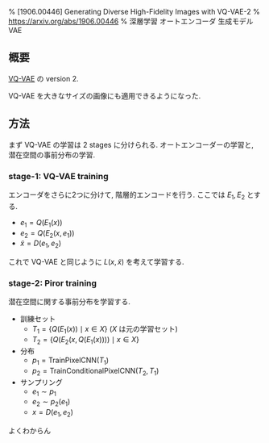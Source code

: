% [1906.00446] Generating Diverse High-Fidelity Images with VQ-VAE-2
% https://arxiv.org/abs/1906.00446
% 深層学習 オートエンコーダ 生成モデル VAE

## 概要

[VQ-VAE](VQ-VAE.html) の version 2.

VQ-VAE を大きなサイズの画像にも適用できるようになった.

## 方法

まず VQ-VAE の学習は 2 stages に分けられる.
オートエンコーダーの学習と, 潜在空間の事前分布の学習.

### stage-1: VQ-VAE training

エンコーダをさらに2つに分けて, 階層的エンコードを行う.
ここでは $E_1, E_2$ とする.

- $e_1 = Q(E_1(x))$
- $e_2 = Q(E_2(x, e_1))$
- $\tilde{x} = D(e_1, e_2)$

これで VQ-VAE と同じように $L(x, \tilde{x})$ を考えて学習する.

### stage-2: Piror training

潜在空間に関する事前分布を学習する.

- 訓練セット
    - $T_1 = \{ Q(E_1(x)) \mid x \in X \}$ ($X$ は元の学習セット)
    - $T_2 = \{ Q(E_2(x, Q(E_1(x)))) \mid x \in X \}$
- 分布
    - $p_1 = \mathrm{TrainPixelCNN}(T_1)$
    - $p_2 = \mathrm{TrainConditionalPixelCNN}(T_2, T_1)$
- サンプリング
    - $e_1 \sim p_1$
    - $e_2 \sim p_2(e_1)$
    - $x = D(e_1, e_2)$

よくわからん
